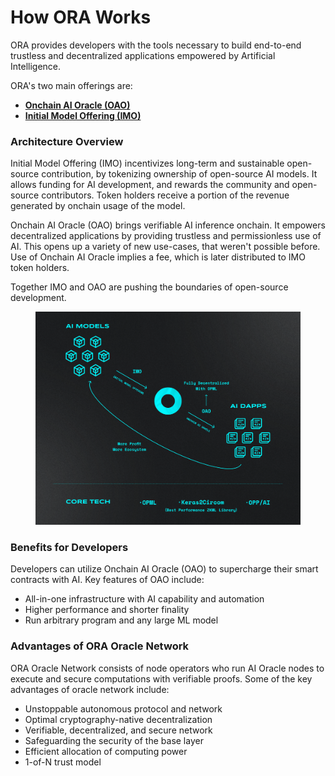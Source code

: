 # How ORA Works

ORA provides developers with the tools necessary to build end-to-end trustless and decentralized applications empowered by Artificial Intelligence.

ORA's two main offerings are:

* [**Onchain AI Oracle (OAO)**](../oao-onchain-ai-oracle/introduction/)
* [**Initial Model Offering (IMO)**](../imo/introduction.md)

### Architecture Overview

Initial Model Offering (IMO) incentivizes long-term and sustainable open-source contribution, by tokenizing ownership of open-source AI models. It allows funding for AI development, and rewards the community and open-source contributors. Token holders receive a portion of the revenue generated by onchain usage of the model.

Onchain AI Oracle (OAO) brings verifiable AI inference onchain. It empowers decentralized applications by providing trustless and permissionless use of AI. This opens up a variety of new use-cases, that weren't possible before. Use of Onchain AI Oracle implies a fee, which is later distributed to IMO token holders.

Together IMO and OAO are pushing the boundaries of open-source development.

<figure><img src="../.gitbook/assets/Frame 4671.png" alt=""><figcaption></figcaption></figure>

### Benefits for Developers

Developers can utilize Onchain AI Oracle (OAO) to supercharge their smart contracts with AI. Key features of OAO include:

* All-in-one infrastructure with AI capability and automation
* Higher performance and shorter finality
* Run arbitrary program and any large ML model

### Advantages of ORA Oracle Network

ORA Oracle Network consists of node operators who run AI Oracle nodes to execute and secure computations with verifiable proofs. Some of the key advantages of oracle network include:

* Unstoppable autonomous protocol and network
* Optimal cryptography-native decentralization
* Verifiable, decentralized, and secure network
* Safeguarding the security of the base layer
* Efficient allocation of computing power
* 1-of-N trust model
